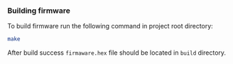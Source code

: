 ### Building firmware
To build firmware run the following command in project root directory:
```bash
make
```
After build success `firmaware.hex` file should be located in `build` directory.
